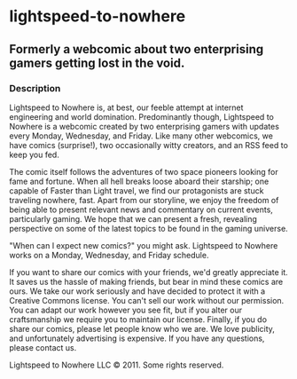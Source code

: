 # lightspeed-to-nowhere
Formerly a webcomic about two enterprising gamers getting lost in the void.
------

### Description

Lightspeed to Nowhere is, at best, our feeble attempt at
internet engineering and world domination. Predominantly
though, Lightspeed to Nowhere is a webcomic created by two
enterprising gamers with updates every Monday, Wednesday, and
Friday. Like many other webcomics, we have comics (surprise!),
two occasionally witty creators, and an RSS feed to
keep you fed.

The comic itself follows the adventures of two space
pioneers looking for fame and fortune. When all hell breaks
loose aboard their starship; one capable of Faster
than Light travel, we find our protagonists are stuck
traveling nowhere, fast. Apart from our storyline, we enjoy
the freedom of being able to present relevant news and commentary
on current events, particularly gaming. We hope that we can
present a fresh, revealing perspective on some of the latest
topics to be found in the gaming universe.

"When can I expect new comics?" you might ask. Lightspeed to
Nowhere works on a Monday, Wednesday, and Friday schedule.

If you want to share our comics with your friends, we'd
greatly appreciate it. It saves us the hassle of making friends,
but bear in mind these comics are ours. We take our work
seriously and have decided to protect it with a Creative Commons
license. You can't sell our work without our permission. You can
adapt our work however you see fit, but if you alter our
craftsmanship we require you to maintain our license. Finally, if
you do share our comics, please let people know who we are. We
love publicity, and unfortunately advertising is expensive. If
you have any questions, please contact us.

Lightspeed to Nowhere LLC &copy; 2011. Some rights reserved.